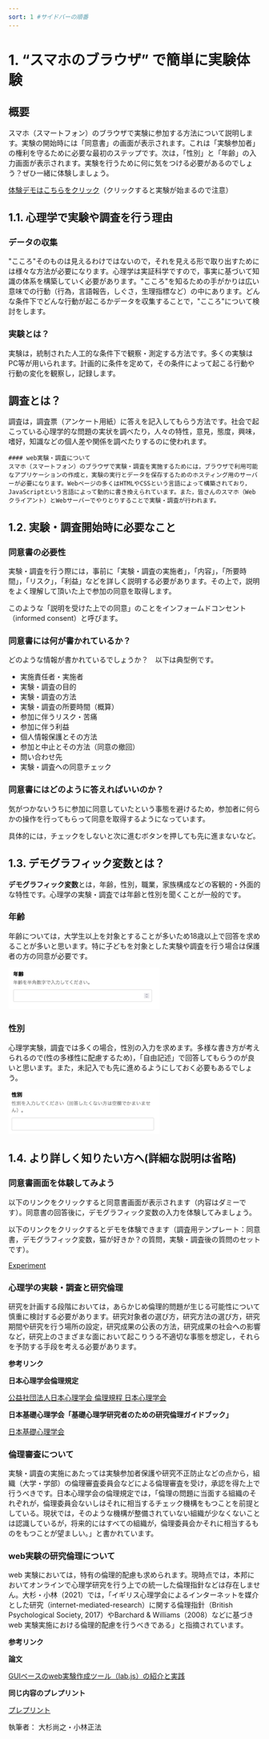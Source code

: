 ```yaml
---
sort: 1 #サイドバーの順番
---
```

# 1. “スマホのブラウザ” で簡単に実験体験

## 概要
スマホ（スマートフォン）のブラウザで実験に参加する方法について説明します。実験の開始時には「同意書」の画面が表示されます。これは「実験参加者」の権利を守るために必要な最初のステップです。次は，「性別」と「年齢」の入力画面が表示されます。実験を行うために何に気をつける必要があるのでしょう？ぜひ一緒に体験しましょう。

[体験デモはこちらをクリック](demo/ws_kisoshin2021)（クリックすると実験が始まるので注意）

## 1.1. 心理学で実験や調査を行う理由
### データの収集
"こころ"そのものは見えるわけではないので，それを見える形で取り出すためには様々な方法が必要になります。心理学は実証科学ですので，事実に基づいて知識の体系を構築していく必要があります。"こころ"を知るための手がかりは広い意味での行動（行為，言語報告，しぐさ，生理指標など）の中にあります。どんな条件下でどんな行動が起こるかデータを収集することで，"こころ"について検討をします。

### 実験とは？
実験は，統制された人工的な条件下で観察・測定する方法です。多くの実験はPC等が用いられます。計画的に条件を定めて，その条件によって起こる行動や行動の変化を観察し，記録します。

## 調査とは？
調査は，調査票（アンケート用紙）に答えを記入してもらう方法です。社会で起こっている心理学的な問題の実状を調べたり，人々の特性，意見，態度，興味，嗜好，知識などの個人差や関係を調べたりするのに使われます。

```note
#### web実験・調査について
スマホ（スマートフォン）のブラウザで実験・調査を実施するためには，ブラウザで利用可能なアプリケーションの作成と，実験の実行とデータを保存するためのホスティング用のサーバーが必要になります。Webページの多くはHTMLやCSSという言語によって構築されており，JavaScriptという言語によって動的に書き換えられています。また，皆さんのスマホ（Webクライアント）とWebサーバーでやりとりすることで実験・調査が行われます。
```

## 1.2. 実験・調査開始時に必要なこと
### 同意書の必要性
実験・調査を行う際には，事前に「実験・調査の実施者」，「内容」，「所要時間」，「リスク」，「利益」などを詳しく説明する必要があります。その上で，説明をよく理解して頂いた上で参加の同意を取得します。

このような「説明を受けた上での同意」のことをインフォームドコンセント（informed consent）と呼びます。

### 同意書には何が書かれているか？
どのような情報が書かれているでしょうか？　以下は典型例です。
- 実施責任者・実施者
- 実験・調査の目的
- 実験・調査の方法
- 実験・調査の所要時間（概算）
- 参加に伴うリスク・苦痛
- 参加に伴う利益
- 個人情報保護とその方法
- 参加と中止とその方法（同意の撤回）
- 問い合わせ先
- 実験・調査への同意チェック

### 同意書にはどのように答えればいいのか？
気がつかないうちに参加に同意していたという事態を避けるため，参加者に何らかの操作を行ってもらって同意を取得するようになっています。

具体的には，チェックをしないと次に進むボタンを押しても先に進まないなど。

## 1.3. デモグラフィック変数とは？
**デモグラフィック変数**とは，年齢，性別，職業，家族構成などの客観的・外面的な特性です。心理学の実験・調査では年齢と性別を聞くことが一般的です。

### 年齢
年齢については，大学生以上を対象とすることが多いため18歳以上で回答を求めることが多いと思います。特に子どもを対象とした実験や調査を行う場合は保護者の方の同意が必要です。

<img src='./image/age.png' width='60%'>

### 性別
心理学実験，調査では多くの場合，性別の入力を求めます。多様な書き方が考えられるので(性の多様性に配慮するため)，「自由記述」で回答してもらうのが良いと思います。また，未記入でも先に進めるようにしておく必要もあるでしょう。

<img src='./image/gender.png' width='60%'>


## 1.4. より詳しく知りたい方へ(詳細な説明は省略)

### 同意書画面を体験してみよう

以下のリンクをクリックすると同意書画面が表示されます（内容はダミーです）。同意書の回答後に，デモグラフィック変数の入力を体験してみましょう。

以下のリンクをクリックするとデモを体験できます（調査用テンプレート：同意書，デモグラフィック変数，猫が好きか？の質問，実験・調査後の質問のセットです）。

[Experiment](http://tosugi2010.sakura.ne.jp/DEMO/labjstemplate-export/)


### 心理学の実験・調査と研究倫理

研究を計画する段階においては，あらかじめ倫理的問題が生じる可能性について慎重に検討する必要があります。研究対象者の選び方，研究方法の選び方，研究期間や研究を行う場所の設定，研究成果の公表の方法，研究成果の社会への影響など，研究上のさまざまな面において起こりうる不適切な事態を想定し，それらを予防する手段を考える必要があります。

**参考リンク**

**日本心理学会倫理規定**

[公益社団法人日本心理学会 倫理規程 日本心理学会](https://psych.or.jp/publication/rinri_kitei/)

**日本基礎心理学会「基礎心理学研究者のための研究倫理ガイドブック」**

[日本基礎心理学会](http://psychonomic.jp/journal/index.html)

### 倫理審査について

実験・調査の実施にあたっては実験参加者保護や研究不正防止などの点から，組織（大学・学部）の倫理審査委員会などによる倫理審査を受け，承認を得た上で行うべきです。日本心理学会の倫理規定では，「倫理の問題に当面する組織のそれぞれが，倫理委員会ないしはそれに相当するチェック機構をもつことを前提としている。現状では，そのような機構が整備されていない組織が少なくないことは認識しているが，将来的にはすべての組織が，倫理委員会かそれに相当するものをもつことが望ましい。」と書かれています。

### web実験の研究倫理について

web 実験においては，特有の倫理的配慮も求められます。現時点では，本邦においてオンラインで心理学研究を行う上での統一した倫理指針などは存在しません。大杉・小林（2021）では，「イギリス心理学会によるインターネットを媒介とした研究（internet-mediated-research）に関する倫理指針（British  Psychological  Society,  2017）やBarchard  & Williams（2008）などに基づきweb 実験実施における倫理的配慮を行うべきである」と指摘されています。

**参考リンク**

**論文**

[GUIベースのweb実験作成ツール（lab.js）の紹介と実践](https://www.jstage.jst.go.jp/article/jcogpsy/19/1/19_1/_article/-char/ja)

**同じ内容のプレプリント**

[プレプリント](https://psyarxiv.com/ym5sb/)

執筆者： 大杉尚之・小林正法